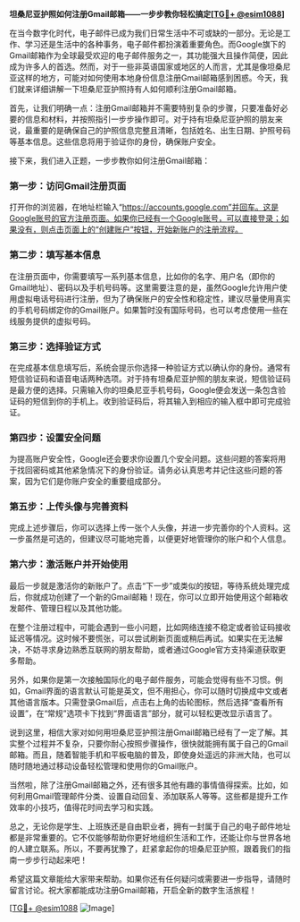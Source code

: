 **坦桑尼亚护照如何注册Gmail邮箱——一步步教你轻松搞定[[TG💪+ @esim1088](https://t.me/s/esim1088)]**

在当今数字化时代，电子邮件已成为我们日常生活中不可或缺的一部分。无论是工作、学习还是生活中的各种事务，电子邮件都扮演着重要角色。而Google旗下的Gmail邮箱作为全球最受欢迎的电子邮件服务之一，其功能强大且操作简便，因此成为许多人的首选。然而，对于一些非英语国家或地区的人而言，尤其是像坦桑尼亚这样的地方，可能对如何使用本地身份信息注册Gmail邮箱感到困惑。今天，我们就来详细讲解一下坦桑尼亚护照持有人如何顺利注册Gmail邮箱。

首先，让我们明确一点：注册Gmail邮箱并不需要特别复杂的步骤，只要准备好必要的信息和材料，并按照指引一步步操作即可。对于持有坦桑尼亚护照的朋友来说，最重要的是确保自己的护照信息完整且清晰，包括姓名、出生日期、护照号码等基本信息。这些信息将用于验证你的身份，确保账户安全。

接下来，我们进入正题，一步步教你如何注册Gmail邮箱：

### **第一步：访问Gmail注册页面**
打开你的浏览器，在地址栏输入“https://accounts.google.com”并回车。这是Google账号的官方注册页面。如果你已经有一个Google账号，可以直接登录；如果没有，则点击页面上的“创建账户”按钮，开始新账户的注册流程。

### **第二步：填写基本信息**
在注册页面中，你需要填写一系列基本信息，比如你的名字、用户名（即你的Gmail地址）、密码以及手机号码等。这里需要注意的是，虽然Google允许用户使用虚拟电话号码进行注册，但为了确保账户的安全性和稳定性，建议尽量使用真实的手机号码绑定你的Gmail账户。如果暂时没有国际号码，也可以考虑使用一些在线服务提供的虚拟号码。

### **第三步：选择验证方式**
在完成基本信息填写后，系统会提示你选择一种验证方式以确认你的身份。通常有短信验证码和语音电话两种选项。对于持有坦桑尼亚护照的朋友来说，短信验证码是最方便的选择。只需输入你的坦桑尼亚手机号码，Google便会发送一条包含验证码的短信到你的手机上。收到验证码后，将其输入到相应的输入框中即可完成验证。

### **第四步：设置安全问题**
为提高账户安全性，Google还会要求你设置几个安全问题。这些问题的答案将用于找回密码或其他紧急情况下的身份验证。请务必认真思考并记住这些问题的答案，因为它们是你账户安全的重要组成部分。

### **第五步：上传头像与完善资料**
完成上述步骤后，你可以选择上传一张个人头像，并进一步完善你的个人资料。这一步虽然是可选的，但建议尽可能地完善，以便更好地管理你的账户和个人信息。

### **第六步：激活账户并开始使用**
最后一步就是激活你的新账户了。点击“下一步”或类似的按钮，等待系统处理完成后，你就成功创建了一个新的Gmail邮箱！现在，你可以立即开始使用这个邮箱收发邮件、管理日程以及其他功能。

在整个注册过程中，可能会遇到一些小问题，比如网络连接不稳定或者验证码接收延迟等情况。这时候不要慌张，可以尝试刷新页面或稍后再试。如果实在无法解决，不妨寻求身边熟悉互联网的朋友帮助，或者通过Google官方支持渠道获取更多帮助。

另外，如果你是第一次接触国际化的电子邮件服务，可能会觉得有些不习惯。例如，Gmail界面的语言默认可能是英文，但不用担心，你可以随时切换成中文或者其他语言版本。只需登录Gmail后，点击右上角的齿轮图标，然后选择“查看所有设置”，在“常规”选项卡下找到“界面语言”部分，就可以轻松更改显示语言了。

说到这里，相信大家对如何用坦桑尼亚护照注册Gmail邮箱已经有了一定了解。其实整个过程并不复杂，只要你耐心按照步骤操作，很快就能拥有属于自己的Gmail邮箱。而且，随着智能手机和平板电脑的普及，即使身处遥远的非洲大陆，也可以随时随地通过移动设备轻松管理和使用你的Gmail账户。

当然啦，除了注册Gmail邮箱之外，还有很多其他有趣的事情值得探索。比如，如何利用Gmail管理邮件分类、设置自动回复、添加联系人等等。这些都是提升工作效率的小技巧，值得花时间去学习和实践。

总之，无论你是学生、上班族还是自由职业者，拥有一封属于自己的电子邮件地址都是非常重要的。它不仅能够帮助你更好地组织生活和工作，还能让你与世界各地的人建立联系。所以，不要再犹豫了，赶紧拿起你的坦桑尼亚护照，跟着我们的指南一步步行动起来吧！

希望这篇文章能给大家带来帮助。如果你还有任何疑问或需要进一步指导，请随时留言讨论。祝大家都能成功注册Gmail邮箱，开启全新的数字生活旅程！

[[TG💪+ @esim1088](https://t.me/s/esim1088) ![Image](https://i.postimg.cc/4NQfJmqS/Snipaste-2025-05-13-00-14-12.png)]